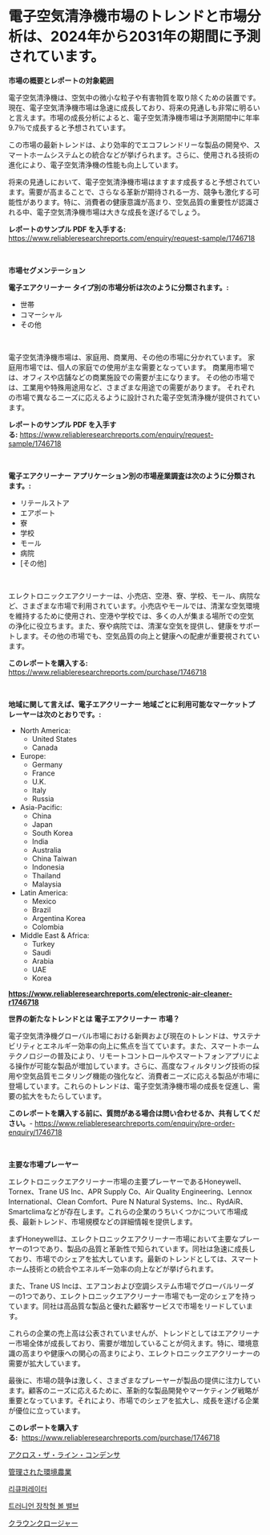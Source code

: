 <p><h1>電子空気清浄機市場のトレンドと市場分析は、2024年から2031年の期間に予測されています。</h1></p><p><strong>市場の概要とレポートの対象範囲</strong></p>
<p><p>電子空気清浄機は、空気中の微小な粒子や有害物質を取り除くための装置です。現在、電子空気清浄機市場は急速に成長しており、将来の見通しも非常に明るいと言えます。市場の成長分析によると、電子空気清浄機市場は予測期間中に年率9.7％で成長すると予想されています。</p><p>この市場の最新トレンドは、より効率的でエコフレンドリーな製品の開発や、スマートホームシステムとの統合などが挙げられます。さらに、使用される技術の進化により、電子空気清浄機の性能も向上しています。</p><p>将来の見通しにおいて、電子空気清浄機市場はますます成長すると予想されています。需要が高まることで、さらなる革新が期待される一方、競争も激化する可能性があります。特に、消費者の健康意識が高まり、空気品質の重要性が認識される中、電子空気清浄機市場は大きな成長を遂げるでしょう。</p></p>
<p><strong>レポートのサンプル PDF を入手する:</strong> <a href="https://www.reliableresearchreports.com/enquiry/request-sample/1746718">https://www.reliableresearchreports.com/enquiry/request-sample/1746718</a></p>
<p>&nbsp;</p>
<p><strong>市場セグメンテーション</strong></p>
<p><strong>電子エアクリーナー タイプ別の市場分析は次のように分類されます。:</strong></p>
<p><ul><li>世帯</li><li>コマーシャル</li><li>その他</li></ul></p>
<p>&nbsp;</p>
<p><p>電子空気清浄機市場は、家庭用、商業用、その他の市場に分かれています。 家庭用市場では、個人の家庭での使用が主な需要となっています。 商業用市場では、オフィスや店舗などの商業施設での需要が主になります。 その他の市場では、工業用や特殊用途用など、さまざまな用途での需要があります。 それぞれの市場で異なるニーズに応えるように設計された電子空気清浄機が提供されています。</p></p>
<p><strong>レポートのサンプル PDF を入手する:</strong>&nbsp;<a href="https://www.reliableresearchreports.com/enquiry/request-sample/1746718">https://www.reliableresearchreports.com/enquiry/request-sample/1746718</a></p>
<p>&nbsp;</p>
<p><strong> 電子エアクリーナー アプリケーション別の市場産業調査は次のように分類されます。:</strong></p>
<p><ul><li>リテールストア</li><li>エアポート</li><li>寮</li><li>学校</li><li>モール</li><li>病院</li><li>[その他]</li></ul></p>
<p>&nbsp;</p>
<p><p>エレクトロニックエアクリーナーは、小売店、空港、寮、学校、モール、病院など、さまざまな市場で利用されています。小売店やモールでは、清潔な空気環境を維持するために使用され、空港や学校では、多くの人が集まる場所での空気の浄化に役立ちます。また、寮や病院では、清潔な空気を提供し、健康をサポートします。その他の市場でも、空気品質の向上と健康への配慮が重要視されています。</p></p>
<p><strong>このレポートを購入する:</strong>&nbsp; <a href="https://www.reliableresearchreports.com/purchase/1746718">https://www.reliableresearchreports.com/purchase/1746718</a></p>
<p>&nbsp;</p>
<p><strong>地域に関して言えば、電子エアクリーナー 地域ごとに利用可能なマーケットプレーヤーは次のとおりです。:</strong></p>
<p><ul>
    <li>
        North America:
        <ul>
            <li>United States</li>
            <li>Canada</li>
        </ul>
    </li>
    <li>
        Europe:
        <ul>
            <li>Germany</li>
            <li>France</li>
            <li>U.K.</li>
            <li>Italy</li>
            <li>Russia</li>
        </ul>
    </li>
    <li>
        Asia-Pacific:
        <ul>
            <li>China</li>
            <li>Japan</li>
            <li>South Korea</li>
            <li>India</li>
            <li>Australia</li>
            <li>China Taiwan</li>
            <li>Indonesia</li>
            <li>Thailand</li>
            <li>Malaysia</li>
        </ul>
    </li>
    <li>
        Latin America:
        <ul>
            <li>Mexico</li>
            <li>Brazil</li>
            <li>Argentina Korea</li>
            <li>Colombia</li>
        </ul>
    </li>
    <li>
        Middle East & Africa:
        <ul>
            <li>Turkey</li>
            <li>Saudi</li>
            <li>Arabia</li>
            <li>UAE</li>
            <li>Korea</li>
        </ul>
    </li>
    </ul></p>
<p><strong><a href="https://www.reliableresearchreports.com/electronic-air-cleaner-r1746718">https://www.reliableresearchreports.com/electronic-air-cleaner-r1746718</a></strong>&nbsp;</p>
<p><strong>世界の新たなトレンドとは 電子エアクリーナー 市場？</strong></p>
<p><p>電子空気清浄機グローバル市場における新興および現在のトレンドは、サステナビリティとエネルギー効率の向上に焦点を当てています。また、スマートホームテクノロジーの普及により、リモートコントロールやスマートフォンアプリによる操作が可能な製品が増加しています。さらに、高度なフィルタリング技術の採用や空気品質モニタリング機能の強化など、消費者ニーズに応える製品が市場に登場しています。これらのトレンドは、電子空気清浄機市場の成長を促進し、需要の拡大をもたらしています。</p></p>
<p><strong>このレポートを購入する前に、質問がある場合は問い合わせるか、共有してください。</strong>- <a href="https://www.reliableresearchreports.com/enquiry/pre-order-enquiry/1746718">https://www.reliableresearchreports.com/enquiry/pre-order-enquiry/1746718</a></p>
<p>&nbsp;</p>
<p><strong>主要な市場プレーヤー</strong></p>
<p><p>エレクトロニックエアクリーナー市場の主要プレーヤーであるHoneywell、Tornex、Trane US Inc、APR Supply Co、Air Quality Engineering、Lennox International、Clean Comfort、Pure N Natural Systems、Inc.、RydAiR、Smartclimaなどが存在します。これらの企業のうちいくつかについて市場成長、最新トレンド、市場規模などの詳細情報を提供します。</p><p>まずHoneywellは、エレクトロニックエアクリーナー市場において主要なプレーヤーの1つであり、製品の品質と革新性で知られています。同社は急速に成長しており、市場でのシェアを拡大しています。最新のトレンドとしては、スマートホーム技術との統合やエネルギー効率の向上などが挙げられます。</p><p>また、Trane US Incは、エアコンおよび空調システム市場でグローバルリーダーの1つであり、エレクトロニックエアクリーナー市場でも一定のシェアを持っています。同社は高品質な製品と優れた顧客サービスで市場をリードしています。</p><p>これらの企業の売上高は公表されていませんが、トレンドとしてはエアクリーナー市場全体が成長しており、需要が増加していることが伺えます。特に、環境意識の高まりや健康への関心の高まりにより、エレクトロニックエアクリーナーの需要が拡大しています。</p><p>最後に、市場の競争は激しく、さまざまなプレーヤーが製品の提供に注力しています。顧客のニーズに応えるために、革新的な製品開発やマーケティング戦略が重要となっています。それにより、市場でのシェアを拡大し、成長を遂げる企業が優位に立っています。</p></p>
<p><strong>このレポートを購入する:</strong>&nbsp;&nbsp;<a href="https://www.reliableresearchreports.com/purchase/1746718">https://www.reliableresearchreports.com/purchase/1746718</a></p>
<p><p><a href="https://github.com/EstaSprer20231/Market-Research-Report-List-1/blob/main/880894324920.md">アクロス・ザ・ライン・コンデンサ</a></p><p><a href="https://medium.com/@kaiyohnson76845/%E5%88%B6%E5%BE%A1%E7%92%B0%E5%A2%83%E8%BE%B2%E6%A5%AD%E5%B8%82%E5%A0%B4%E3%81%AF-%E5%B8%82%E5%A0%B4%E3%82%B7%E3%82%A7%E3%82%A2-%E5%B8%82%E5%A0%B4%E3%83%88%E3%83%AC%E3%83%B3%E3%83%89-%E5%B8%82%E5%A0%B4%E6%88%90%E9%95%B7%E3%81%AB%E9%96%A2%E3%81%99%E3%82%8B%E6%83%85%E5%A0%B1%E3%82%92%E6%8F%90%E4%BE%9B%E3%81%97%E3%81%BE%E3%81%99-60306eddedd3">管理された環境農業</a></p><p><a href="https://medium.com/@llanajer/2024%EB%85%84%EB%B6%80%ED%84%B0-2031%EB%85%84%EA%B9%8C%EC%A7%80%EC%9D%98-%ED%9A%8C%EC%83%9D%EA%B8%B0-%EC%8B%9C%EC%9E%A5-%EB%B6%84%EC%84%9D-%EB%B0%8F-%ED%81%AC%EA%B8%B0-%EC%98%88%EC%B8%A1-144c120e67e7">리큐퍼레이터</a></p><p><a href="https://medium.com/@fabiancobuc20222022/%ED%8A%B8%EB%9F%AC%EB%8B%88%EC%96%B8-%EC%9E%A5%EC%B0%A9-%EB%B3%BC-%EB%B0%B8%EB%B8%8C-%EC%8B%9C%EC%9E%A5-%EC%84%B1%EA%B3%B5%EC%A0%81%EC%9D%B8-%EB%B9%84%EC%A6%88%EB%8B%88%EC%8A%A4-%EC%A0%84%EB%9E%B5%EC%9D%98-%EC%97%B4%EC%87%A0-2031%EB%85%84%EA%B9%8C%EC%A7%80-%EC%98%88%EC%B8%A1-b4749b3590b0">트러니언 장착형 볼 밸브</a></p><p><a href="https://medium.com/@redsalmon1949/%E3%82%AF%E3%83%A9%E3%82%A6%E3%83%B3%E3%82%AF%E3%83%AD%E3%83%BC%E3%82%B8%E3%83%A3%E3%83%BC%E5%B8%82%E5%A0%B4-%E5%B8%82%E5%A0%B4%E3%82%B7%E3%82%A7%E3%82%A2-%E5%B8%82%E5%A0%B4%E5%8B%95%E5%90%91-%E5%B0%86%E6%9D%A5%E3%81%AE%E6%88%90%E9%95%B7%E3%82%92%E6%8E%A2%E3%82%8B-ac4feab74cf6">クラウンクロージャー</a></p></p>